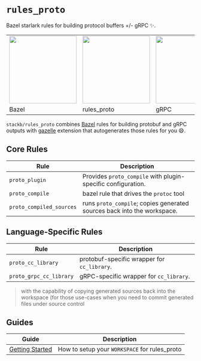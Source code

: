 # `rules_proto`

Bazel starlark rules for building protocol buffers +/- gRPC :sparkles:.

<table border="0"><tr>
<td><img src="https://bazel.build/images/bazel-icon.svg" height="180"/></td>
<td><img src="https://github.com/pubref/rules_protobuf/blob/master/images/wtfcat.png" height="180"/></td>
<td><img src="https://avatars2.githubusercontent.com/u/7802525?v=4&s=400" height="180"/></td>
</tr><tr>
<td>Bazel</td>
<td>rules_proto</td>
<td>gRPC</td>
</tr></table>

`stackb/rules_proto` combines [Bazel](https://bazel.build) rules for building
protobuf and gRPC outputs with
[gazelle](https://github.com/bazelbuild/bazel-gazelle) extension that
autogenerates those rules for you :smile:.

## Core Rules

| Rule                     | Description                                                             |
|--------------------------|-------------------------------------------------------------------------|
| `proto_plugin`           | Provides `proto_compile` with plugin-specific configuration.            |
| `proto_compile`          | bazel rule that drives the `protoc` tool                                |
| `proto_compiled_sources` | runs `proto_compile`; copies generated sources back into the workspace. |

## Language-Specific Rules

| Rule                    | Description                                 |
|-------------------------|---------------------------------------------|
| `proto_cc_library`      | protobuf-specific wrapper for `cc_library`. |
| `proto_grpc_cc_library` | gRPC-specific wrapper for `cc_library`.     |

> with the capability of copying generated sources back into the workspace (for those use-cases when you need to commit generated files under source control

## Guides

| Guide               | Description                                   |
|---------------------|-----------------------------------------------|
| [Getting Started]() | How to setup your `WORKSPACE` for rules_proto |

